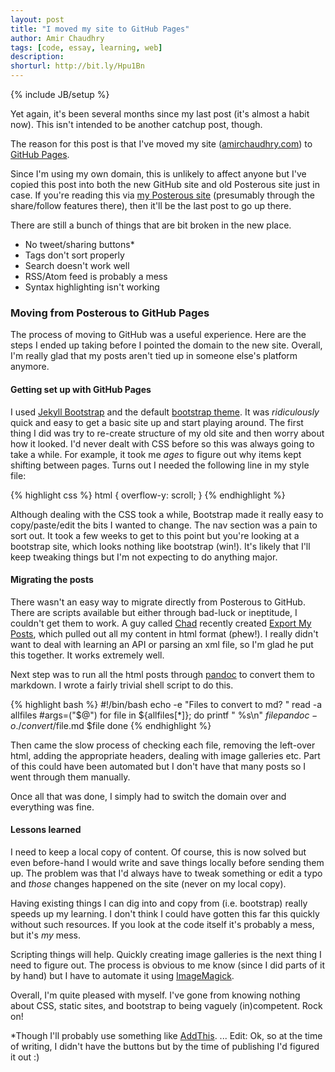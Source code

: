 ```yaml
---
layout: post
title: "I moved my site to GitHub Pages"
author: Amir Chaudhry
tags: [code, essay, learning, web]
description:
shorturl: http://bit.ly/Hpu1Bn
---
```

{% include JB/setup %}

Yet again, it's been several months since my last post (it's almost a habit now).  This isn't intended to be another catchup post, though.

The reason for this post is that I've moved my site ([amirchaudhry.com][]) to [GitHub Pages][].

Since I'm using my own domain, this is unlikely to affect anyone but I've copied this post into both the new GitHub site and old Posterous site just in case.  If you're reading this via [my Posterous site][] (presumably through the share/follow features there), then it'll be the last post to go up there.

There are still a bunch of things that are bit broken in the new place.

- No tweet/sharing buttons\*
- Tags don't sort properly
- Search doesn't work well
- RSS/Atom feed is probably a mess
- Syntax highlighting isn't working

[amirchaudhry.com]: http://amirchaudhry.com
[GitHub Pages]: http://pages.github.com
[my Posterous site]: http://amirmc.posterous.com


### Moving from Posterous to GitHub Pages

The process of moving to GitHub was a useful experience.  Here are the steps I ended up taking before I pointed the domain to the new site. Overall, I'm really glad that my posts aren't tied up in someone else's platform anymore.


#### Getting set up with GitHub Pages

I used [Jekyll Bootstrap][] and the default [bootstrap theme][]. It was *ridiculously* quick and easy to get a basic site up and start playing around.  The first thing I did was try to re-create structure of my old site and then worry about how it looked.  I'd never dealt with CSS before so this was always going to take a while. For example, it took me *ages* to figure out why items kept shifting between pages. Turns out I needed the following line in my style file:

{% highlight css %}
    html { overflow-y: scroll; }
{% endhighlight %}

Although dealing with the CSS took a while, Bootstrap made it really easy to copy/paste/edit the bits I wanted to change.  The nav section was a pain to sort out.  It took a few weeks to get to this point but you're looking at a bootstrap site, which looks nothing like bootstrap (win!). It's likely that I'll keep tweaking things but I'm not expecting to do anything major.

[Jekyll Bootstrap]: http://jekyllbootstrap.com
[bootstrap theme]: http://twitter.github.com/bootstrap/

#### Migrating the posts

There wasn't an easy way to migrate directly from Posterous to GitHub. There are scripts available but either through bad-luck or ineptitude, I couldn't get them to work.  A guy called [Chad][] recently created [Export My Posts][], which pulled out all my content in html format (phew!).  I really didn't want to deal with learning an API or parsing an xml file, so I'm glad he put this together.  It works extremely well.

Next step was to run all the html posts through [pandoc][] to convert them to markdown. I wrote a fairly trivial shell script to do this.

{% highlight bash %}
    #!/bin/bash
    echo -e "Files to convert to md? "
    read -a allfiles
    #args=("$@")
    for file in ${allfiles[*]}; do
        printf "   %s\n" $file
        pandoc -o ./convert/$file.md $file
    done
{% endhighlight %}

Then came the slow process of checking each file, removing the left-over html, adding the appropriate headers, dealing with image galleries etc.  Part of this could have been automated but I don't have that many posts so I went through them manually.

[Chad]: http://jazzychad.net/
[Export My Posts]: http://exportmyposts.com
[pandoc]: http://johnmacfarlane.net/pandoc

Once all that was done, I simply had to switch the domain over and everything was fine.

#### Lessons learned

I need to keep a local copy of content. Of course, this is now solved but even before-hand I would write and save things locally before sending them up. The problem was that I'd always have to tweak something or edit a typo and *those* changes happened on the site (never on my local copy). 

Having existing things I can dig into and copy from (i.e. bootstrap) really speeds up my learning. I don't think I could have gotten this far this quickly without such resources.  If you look at the code itself it's probably a mess, but it's *my* mess.

Scripting things will help. Quickly creating image galleries is the next thing I need to figure out. The process is obvious to me know (since I did parts of it by hand) but I have to automate it using [ImageMagick][].

Overall, I'm quite pleased with myself.  I've gone from knowing nothing about CSS, static sites, and bootstrap to being vaguely (in)competent. Rock on!

[ImageMagick]: http://www.imagemagick.org

<p class="footnote">*Though I'll probably use something like <a href="http://www.addthis.com">AddThis</a>. ... Edit: Ok, so at the time of writing, I didn't have the buttons but by the time of publishing I'd figured it out :)</p>
